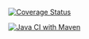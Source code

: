 [![Coverage Status](https://coveralls.io/repos/github/SamuelScara/MTSS_ASSIGNMENT_2/badge.svg?branch=master)](https://coveralls.io/github/SamuelScara/MTSS_ASSIGNMENT_2?branch=master)

[![Java CI with Maven](https://github.com/SamuelScara/MTSS_ASSIGNMENT_2/actions/workflows/build.yml/badge.svg)](https://github.com/SamuelScara/MTSS_ASSIGNMENT_2/actions/workflows/build.yml)
